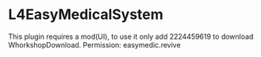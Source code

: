# L4EasyMedicalSystem
This plugin requires a mod(UI), to use it only add 2224459619 to download WhorkshopDownload. Permission: easymedic.revive
